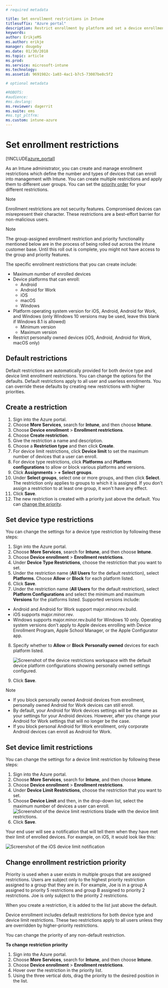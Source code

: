 ```yaml
---
# required metadata

title: Set enrollment restrictions in Intune
titlesuffix: "Azure portal"
description: Restrict enrollment by platform and set a device enrollment limit in Intune. "
keywords:
author: ErikjeMS
ms.author: erikje
manager: dougeby
ms.date: 01/30/2018
ms.topic: article
ms.prod:
ms.service: microsoft-intune
ms.technology:
ms.assetid: 9691982c-1a03-4ac1-b7c5-73087be8c5f2

# optional metadata

#ROBOTS:
#audience:
#ms.devlang:
ms.reviewer: dagerrit
ms.suite: ems
#ms.tgt_pltfrm:
ms.custom: intune-azure
---
```


# Set enrollment restrictions

[!INCLUDE[azure_portal](./includes/azure_portal.md)]

As an Intune administrator, you can create and manage enrollment restrictions which define the number and types of devices that can enroll into management with Intune. You can create multiple restrictions and apply them to different user groups. You can set the [priority order](#change-enrollment-restriction-priority) for your different restrictions.

>[!NOTE]
>Enrollment restrictions are not security features. Compromised devices can misrepresent their character. These restrictions are a best-effort barrier for non-malicious users.

>[!NOTE]
>The group-assigned enrollment restriction and priority functionality mentioned below are in the process of being rolled out across the Intune customer base. Until this roll out is complete, you might not have access to the group and priority features.

The specific enrollment restrictions that you can create include:

- Maximum number of enrolled devices
- Device platforms that can enroll:
  - Android
  - Android for Work
  - iOS
  - macOS
  - Windows
- Platform operating system version for iOS, Android, Android for Work, and Windows (only Windows 10 versions may be used, leave this blank if Windows 8.1 is allowed)
  - Minimum version
  - Maximum version
- Restrict personally owned devices (iOS, Android, Android for Work, macOS only)

## Default restrictions

Default restrictions are automatically provided for both device type and device limit enrollment restrictions. You can change the options for the defaults. Default restrictions apply to all user and userless enrollments. You can override these defaults by creating new restrictions with higher priorities.

## Create a restriction

1. Sign into the Azure portal.
2. Choose **More Services**, search for **Intune**, and then choose **Intune**.
3. Choose **Device enrollment** > **Enrollment restrictions**.
4. Choose **Create restriction**.
5. Give the restriction a name and description.
6. Choose a **Restriction type** and then click **Create**.
7. For device limit restrictions, click **Device limit** to set the maximum number of devices that a user can enroll.
8. For device type restrictions, click **Platforms** and **Platform configurations** to allow or block various platforms and versions.
9. Click **Assignments** > **+ Select groups**.
10. Under **Select groups**, select one or more groups, and then click **Select**. The restriction only applies to groups to which it is assigned. If you don't assign a restriction to at least one group, it won't have any effect.
11. Click **Save**.
12. The new restriction is created with a priority just above the default. You can [change the priority](#change-enrollment-restriction-priority).

## Set device type restrictions

You can change the settings for a device type restriction by following these steps:

1. Sign into the Azure portal.
2. Choose **More Services**, search for **Intune**, and then choose **Intune**.
3. Choose **Device enrollment** > **Enrollment restrictions**.
4. Under **Device Type Restrictions**, choose the restriction that you want to set.
5. Under the restriction name (**All Users** for the default restriction), select **Platforms**. Choose **Allow** or **Block** for each platform listed.
6. Click **Save**.
7. Under the restriction name (**All Users** for the default restriction), select **Platform Configurations** and select the minimum and maximum **Versions** for the platforms listed. Supported versions include:
  - Android and Android for Work support major.minor.rev.build.
  - iOS supports major.minor.rev.
  - Windows supports major.minor.rev.build for Windows 10 only.
  Operating system versions don't apply to Apple devices enrolling with Device Enrollment Program, Apple School Manager, or the Apple Configurator app.
8. Specify whether to **Allow** or **Block** **Personally owned** devices for each platform listed.

    ![Screenshot of the device restrictions workspace with the default device platform configurations showing personally owned settings configured.](media/device-restrictions-platform-configurations.png)
9. Click **Save**.

>[!NOTE]
>- If you block personally owned Android devices from enrollment, personally owned Android for Work devices can still enroll.
>- By default, your Android for Work devices settings will be the same as your settings for your Android devices. However, after you change your Android for Work settings that will no longer be the case.
>- If you block personal Android for Work enrollment, only corporate Android devices can enroll as Android for Work.

## Set device limit restrictions

You can change the settings for a device limit restriction by following these steps:

1. Sign into the Azure portal.
2. Choose **More Services**, search for **Intune**, and then choose **Intune**.
3. Choose **Device enrollment** > **Enrollment restrictions**.
4. Under **Device Limit Restrictions**, choose the restriction that you want to set.
5. Choose **Device Limit** and then, in the drop-down list, select the maximum number of devices a user can enroll.
    ![Screenshot of the device limit restrictions blade with the device limit restrictions.](./media/device-restrictions-limit.png)
6. Click **Save**.

Your end user will see a notification that will tell them when they have met their limit of enrolled devices. For example, on iOS, it would look like this:

![Screenshot of the iOS device limit notification](./media/enrollment-restrictions-ios-set-limit-notification.png)

## Change enrollment restriction priority

Priority is used when a user exists in multiple groups that are assigned restrictions. Users are subject only to the highest priority restriction assigned to a group that they are in. For example, Joe is in a group A assigned to priority 5 restrictions and group B assigned to priority 2 restrictions. Joe is only subject to the priority 2 restrictions.

When you create a restriction, it is added to the list just above the default.

Device enrollment includes default restrictions for both device type and device limit restrictions. These two restrictions apply to all users unless they are overridden by higher-priority restrictions.

You can change the priority of any non-default restriction.

**To change restriction priority**

1. Sign into the Azure portal.
2. Choose **More Services**, search for **Intune**, and then choose **Intune**.
3. Choose **Device enrollment** > **Enrollment restrictions**.
4. Hover over the restriction in the priority list.
5. Using the three vertical dots, drag the priority to the desired position in the list.
